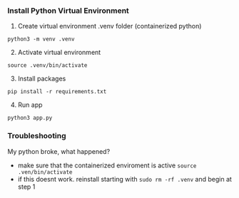 


### Install Python Virtual Environment

1. Create virtual environment .venv folder (containerized python)

`python3 -m venv .venv`

2. Activate virtual environment

`source .venv/bin/activate`

3. Install packages

`pip install -r requirements.txt`

4. Run app

`python3 app.py`

### Troubleshooting

My python broke, what happened?

 - make sure that the containerized enviroment is active `source .ven/bin/activate`
 - if this doesnt work. reinstall starting with `sudo rm -rf .venv` and begin at step 1
